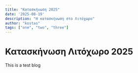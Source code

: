 ```yaml
---
title: "Κατασκήνωση 2025"
date: '2025-08-19'
description: "Η κατασκήνωση στο Λιτόχωρο"
author: "kostas"
tags: ["one", "two", "three"]
---
```


# Κατασκήνωση Λιτόχωρο 2025

This is a test blog



